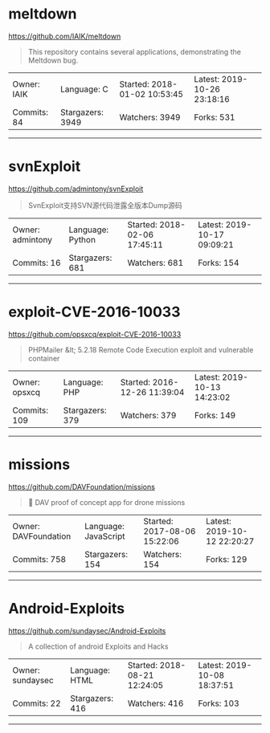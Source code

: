 # meltdown

https://github.com/IAIK/meltdown
<blockquote>
This repository contains several applications, demonstrating the Meltdown bug.
</blockquote>

<table>
<tr><td>Owner: IAIK</td>
    <td>Language: C</td>
    <td>Started: 2018-01-02 10:53:45</td>
    <td>Latest: 2019-10-26 23:18:16</td></tr>
<tr><td>Commits: 84</td>
    <td>Stargazers: 3949</td>
    <td>Watchers: 3949</td>
    <td>Forks: 531</td></tr>
</table>

---

# svnExploit

https://github.com/admintony/svnExploit
<blockquote>
SvnExploit支持SVN源代码泄露全版本Dump源码
</blockquote>

<table>
<tr><td>Owner: admintony</td>
    <td>Language: Python</td>
    <td>Started: 2018-02-06 17:45:11</td>
    <td>Latest: 2019-10-17 09:09:21</td></tr>
<tr><td>Commits: 16</td>
    <td>Stargazers: 681</td>
    <td>Watchers: 681</td>
    <td>Forks: 154</td></tr>
</table>

---

# exploit-CVE-2016-10033

https://github.com/opsxcq/exploit-CVE-2016-10033
<blockquote>
PHPMailer &amp;lt; 5.2.18 Remote Code Execution exploit and vulnerable container
</blockquote>

<table>
<tr><td>Owner: opsxcq</td>
    <td>Language: PHP</td>
    <td>Started: 2016-12-26 11:39:04</td>
    <td>Latest: 2019-10-13 14:23:02</td></tr>
<tr><td>Commits: 109</td>
    <td>Stargazers: 379</td>
    <td>Watchers: 379</td>
    <td>Forks: 149</td></tr>
</table>

---

# missions

https://github.com/DAVFoundation/missions
<blockquote>
📱 DAV proof of concept app for drone missions
</blockquote>

<table>
<tr><td>Owner: DAVFoundation</td>
    <td>Language: JavaScript</td>
    <td>Started: 2017-08-06 15:22:06</td>
    <td>Latest: 2019-10-12 22:20:27</td></tr>
<tr><td>Commits: 758</td>
    <td>Stargazers: 154</td>
    <td>Watchers: 154</td>
    <td>Forks: 129</td></tr>
</table>

---

# Android-Exploits

https://github.com/sundaysec/Android-Exploits
<blockquote>
A collection of android Exploits and Hacks
</blockquote>

<table>
<tr><td>Owner: sundaysec</td>
    <td>Language: HTML</td>
    <td>Started: 2018-08-21 12:24:05</td>
    <td>Latest: 2019-10-08 18:37:51</td></tr>
<tr><td>Commits: 22</td>
    <td>Stargazers: 416</td>
    <td>Watchers: 416</td>
    <td>Forks: 103</td></tr>
</table>

---

